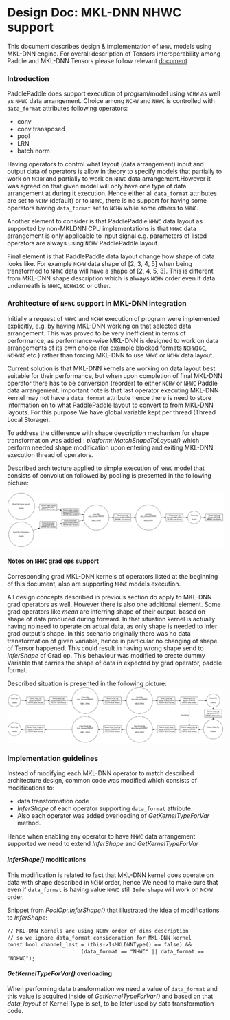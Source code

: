 # Design Doc: MKL-DNN NHWC support

This document describes design & implementation of ``NHWC`` models using MKL-DNN engine. For overall
description of Tensors interoperability among Paddle and MKL-DNN Tensors please follow relevant [document](../data_transformation/data_transform.md)

### Introduction

PaddlePaddle does support execution of program/model using ``NCHW`` as well as ``NHWC`` data arrangement.
Choice among ``NCHW`` and ``NHWC`` is controlled with ``data_format`` attributes following operators:
* conv
* conv transposed
* pool
* LRN
* batch norm

Having operators to control what layout (data arrangement) input and output data of operators is allow
in theory to specify models that partially to work on ``NCHW`` and partially to work on ``NHWC`` data arrangement.However it was agreed on that given model will only have one type of data arrangement at during it execution. 
Hence either all ``data_format`` attributes are set to ``NCHW`` (default) or to ``NHWC``, there is no support
for having some operators having ``data_format`` set to ``NCHW`` while some others to ``NHWC``.

Another element to consider is that PaddlePaddle ``NHWC`` data layout as supported by non-MKLDNN CPU implementations is that ``NHWC`` data arrangement is only applicable to input signal e.g. parameters of listed operators are
always using ``NCHW`` PaddlePaddle layout.

Final element is that PaddlePaddle data layout change how shape of data looks like. For example ``NCHW`` data shape of [2, 3, 4, 5] when being transformed to ``NHWC`` data will have a shape of [2, 4, 5, 3]. This is different from MKL-DNN shape description which is always ``NCHW`` order even if data underneath is ``NHWC``, ``NCHW16C`` or other.

### Architecture of ``NHWC`` support in MKL-DNN integration

Initially a request of ``NHWC`` and ``NCHW`` execution of program were implemented explicitly, e.g. by having MKL-DNN working on that selected data arrangement. This was proved to be very inefficient in terms of performance, as
performance-wise MKL-DNN is designed to work on data arrangements of its own choice (for example blocked formats ``NCHW16C``, ``NCHW8C`` etc.) rather than forcing MKL-DNN to use ``NHWC`` or ``NCHW`` data layout. 

Current solution is that MKL-DNN kernels are working on data layout best suitable for their performance, but
when upon completion of final MKL-DNN operator there has to be conversion (reorder) to either ``NCHW`` or ``NHWC`` Paddle data arrangement. Important note is that last operator executing MKL-DNN kernel may not have a ``data_format`` attribute hence there is need to store information on to what PaddlePaddle layout to convert to from MKL-DNN layouts. For this purpose We have global variable kept per thread (Thread Local Storage).

To address the difference with shape description mechanism for shape transformation was added : *platform::MatchShapeToLayout()* which perform needed shape modification upon entering and exiting MKL-DNN execution thread of operators. 

Described architecture applied to simple execution of ``NHWC`` model that consists of convolution followed by pooling is presented in the following picture:

![](images/nhwc.svg)


#### Notes on ``NHWC`` grad ops support

Corresponding grad MKL-DNN kernels of operators listed at the beginning of this document, also are supporting 
``NHWC`` models execution.

All design concepts described in previous section do apply to MKL-DNN grad operators as well. However there
is also one additional element. Some grad operators like *mean* are inferring shape of their output, based on
shape of data produced during forward. In that situation kernel is actually having no need to operate on actual data, as only shape is needed to infer grad output's shape. In this scenario originally there was no data transformation of given variable, hence in particular no changing of shape of Tensor happened. This could result in having wrong shape send to *InferShape* of Grad op. This behaviour was modified to create dummy Variable that carries the shape of data in expected by grad operator, paddle format.

Described situation is presented in the following picture:
![](images/nhwc-grad.svg)

### Implementation guidelines

Instead of modifying each MKL-DNN operator to match described architecture design, common code was modified which consists of modifications to:
* data transformation code
* *InferShape* of each operator supporting  ``data_format`` attribute. 
* Also each operator was added overloading of *GetKernelTypeForVar* method.

Hence when enabling any operator to have ``NHWC`` data arrangement supported we need to extend *InferShape* and *GetKernelTypeForVar*

#### *InferShape()* modifications
This modification is related to fact that MKL-DNN kernel does operate on data with shape described in ``NCHW`` 
order, hence We need to make sure that even if ``data_format`` is having value ``NHWC`` still ``Infershape`` will work on ``NCHW`` order.  

Snippet from *PoolOp::InferShape()* that illustrated the idea of modifications to *InferShape*:

    // MKL-DNN Kernels are using NCHW order of dims description
    // so we ignore data_format consideration for MKL-DNN kernel
    const bool channel_last = (this->IsMKLDNNType() == false) &&
                            (data_format == "NHWC" || data_format == "NDHWC");

#### *GetKernelTypeForVar()* overloading

When performing data transformation we need a value of ``data_format`` and this value is acquired
inside of *GetKernelTypeForVar()* and based on that *data_layout* of Kernel Type is set, to be later
used by data transformation code.













